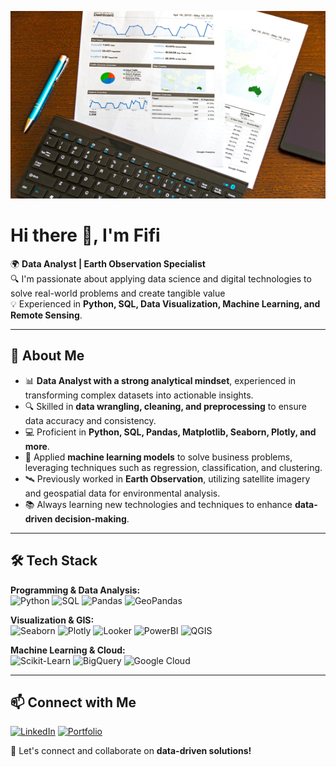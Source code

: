 <p align="center">
  <img src="https://github.com/fadodo/fadodo/raw/main/pexels-asphotograpy-95916.jpg" width="800" height="300" />
</p>

# Hi there 👋, I'm Fifi

🌍 **Data Analyst | Earth Observation Specialist**  
🔍 I'm passionate about applying data science and digital technologies to solve real-world problems and create tangible value  
💡 Experienced in **Python, SQL, Data Visualization, Machine Learning, and Remote Sensing**.

---

## 🚀 About Me

- 📊 **Data Analyst with a strong analytical mindset**, experienced in transforming complex datasets into actionable insights.
- 🔍 Skilled in **data wrangling, cleaning, and preprocessing** to ensure data accuracy and consistency.
- 💻 Proficient in **Python, SQL, Pandas, Matplotlib, Seaborn, Plotly, and more**.
- 🤖 Applied **machine learning models** to solve business problems, leveraging techniques such as regression, classification, and clustering.
- 🛰️ Previously worked in **Earth Observation**, utilizing satellite imagery and geospatial data for environmental analysis.
- 📚 Always learning new technologies and techniques to enhance **data-driven decision-making**.

---

## 🛠️ Tech Stack

**Programming & Data Analysis:**  
![Python](https://img.shields.io/badge/Python-3776AB?style=for-the-badge&logo=python&logoColor=white)
![SQL](https://img.shields.io/badge/SQL-CC2927?style=for-the-badge&logo=Microsoft-SQL-Server&logoColor=white)
![Pandas](https://img.shields.io/badge/Pandas-150458?style=for-the-badge&logo=pandas&logoColor=white)
![GeoPandas](https://img.shields.io/badge/GeoPandas-0066CC?style=for-the-badge&logo=python&logoColor=white)

**Visualization & GIS:**  
![Seaborn](https://img.shields.io/badge/Seaborn-008080?style=for-the-badge&logoColor=white)
![Plotly](https://img.shields.io/badge/Plotly-3F4F75?style=for-the-badge&logo=plotly&logoColor=white)
![Looker](https://img.shields.io/badge/Looker-4285F4?style=for-the-badge&logo=looker&logoColor=white)
![PowerBI](https://img.shields.io/badge/PowerBI-F2C811?style=for-the-badge&logo=powerbi&logoColor=black)
![QGIS](https://img.shields.io/badge/QGIS-589632?style=for-the-badge&logo=qgis&logoColor=white)

**Machine Learning & Cloud:**  
![Scikit-Learn](https://img.shields.io/badge/Scikit--Learn-F7931E?style=for-the-badge&logo=scikit-learn&logoColor=white)
![BigQuery](https://img.shields.io/badge/BigQuery-669DF6?style=for-the-badge&logo=google-cloud&logoColor=white)
![Google Cloud](https://img.shields.io/badge/Google_Cloud-4285F4?style=for-the-badge&logo=google-cloud&logoColor=white)

---

## 📫 Connect with Me

[![LinkedIn](https://img.shields.io/badge/LinkedIn-0A66C2?style=for-the-badge&logo=linkedin&logoColor=white)](http://www.linkedin.com/in/fifi-ibrahime-adodo-805a58aa)
[![Portfolio](https://img.shields.io/badge/Portfolio-000000?style=for-the-badge&logo=github&logoColor=white)](https://troopl.com/fadodo)

🚀 Let's connect and collaborate on **data-driven solutions!**


